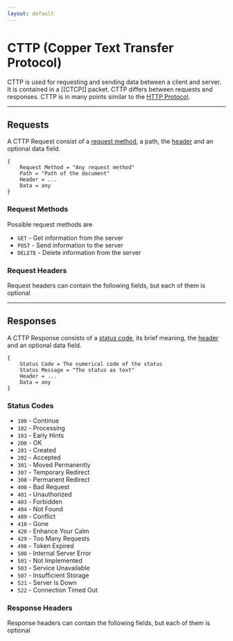 ```yaml
---
layout: default
---
```


# CTTP (Copper Text Transfer Protocol)

CTTP is used for requesting and sending data between a client and server. It is contained in a [[CTCP]] packet.
CTTP differs between requests and responses.
CTTP is in many points similar to the [HTTP Protocol](https://developer.mozilla.org/en-US/docs/Web/HTTP/Basics_of_HTTP).

---

## Requests

A CTTP Request consist of a [request method](#request-methods), a path, the [header](#request-headers) and an optional data field.

```
{
	Request Method = "Any request method"
	Path = "Path of the document"
	Header = ...
	Data = any
}
```

### Request Methods

Possible request methods are

- `GET` - Get information from the server
- `POST` - Send information to the server
- `DELETE` - Delete information from the server

### Request Headers

Request headers can contain the following fields, but each of them is optional

---

## Responses

A CTTP Response consists of a [status code](#status-codes), its brief meaning, the [header](#response-headers) and an optional data field.

```
{
	Status Code = The numerical code of the status
	Status Message = "The status as text"
	Header = ...
	Data = any
}
```

### Status Codes

- `100` - Continue
- `102` - Processing
- `103` - Early Hints
- `200` - OK
- `201` - Created
- `202` - Accepted
- `301` - Moved Permanently
- `307` - Temporary Redirect
- `308` - Permanent Redirect
- `400` - Bad Request
- `401` - Unauthorized
- `403` - Forbidden
- `404` - Not Found
- `409` - Conflict
- `410` - Gone
- `420` - Enhance Your Calm
- `429` - Too Many Requests
- `498` - Token Expired
- `500` - Internal Server Error
- `501` - Not Implemented
- `503` - Service Unavailable
- `507` - Insufficient Storage
- `521` - Server Is Down
- `522` - Connection Timed Out

### Response Headers

Response headers can contain the following fields, but each of them is optional
